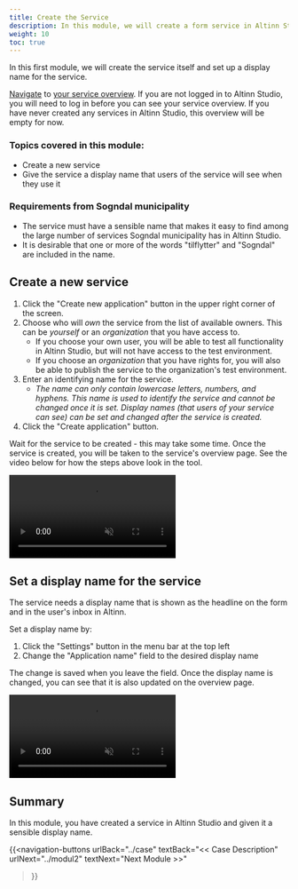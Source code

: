 ```yaml
---
title: Create the Service
description: In this module, we will create a form service in Altinn Studio
weight: 10
toc: true
---
```


In this first module, we will create the service itself and set up a display name for the service.

[Navigate](../../navigation/) to [your service overview](https://altinn.studio). If you are not logged in to Altinn Studio, you will need to log in before you can see your service overview. If you have never created any services in Altinn Studio, this overview will be empty for now.

### Topics covered in this module:
- Create a new service
- Give the service a display name that users of the service will see when they use it

### Requirements from Sogndal municipality
- The service must have a sensible name that makes it easy to find among the large number of services Sogndal municipality has in Altinn Studio.
- It is desirable that one or more of the words "tilflytter" and "Sogndal" are included in the name.

## Create a new service

1. Click the "Create new application" button in the upper right corner of the screen.
2. Choose who will _own_ the service from the list of available owners. This can be _yourself_ or an _organization_ that you have access to.
   - If you choose your own user, you will be able to test all functionality in Altinn Studio, but will not have access to the test environment.
   - If you choose an _organization_ that you have rights for, you will also be able to publish the service to the organization's test environment.
3. Enter an identifying name for the service.
   - _The name can only contain lowercase letters, numbers, and hyphens. This name is used to identify the service and cannot be changed once it is set. Display names (that users of your service can see) can be set and changed after the service is created._
4. Click the "Create application" button.

Wait for the service to be created - this may take some time.
Once the service is created, you will be taken to the service's overview page. See the video below for how the steps above look in the tool.

<video autoplay loop controls muted src="./create-service.mp4">Your browser does not support video playback.</video>

## Set a display name for the service

The service needs a display name that is shown as the headline on the form and in the user's inbox in Altinn.

Set a display name by:

1. Click the "Settings" button in the menu bar at the top left
2. Change the "Application name" field to the desired display name

The change is saved when you leave the field. Once the display name is changed, you can see that it is also updated on the overview page.

<video autoplay loop controls muted src="./set-service-name.mp4">Your browser does not support video playback.</video>

## Summary

In this module, you have created a service in Altinn Studio and given it a sensible display name.

{{<navigation-buttons
  urlBack="../case"
  textBack="<< Case Description"
  urlNext="../modul2"
  textNext="Next Module >>"
>}}